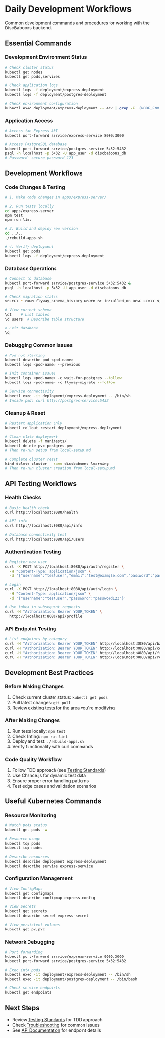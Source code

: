 # Daily Development Workflows

Common development commands and procedures for working with the DiscBaboons backend.

## Essential Commands

### Development Environment Status
```bash
# Check cluster status
kubectl get nodes
kubectl get pods,services

# Check application logs
kubectl logs -f deployment/express-deployment
kubectl logs -f deployment/postgres-deployment

# Check environment configuration
kubectl exec deployment/express-deployment -- env | grep -E '(NODE_ENV|LOG_LEVEL)'
```

### Application Access
```bash
# Access the Express API
kubectl port-forward service/express-service 8080:3000

# Access PostgreSQL database
kubectl port-forward service/postgres-service 5432:5432
psql -h localhost -p 5432 -U app_user -d discbaboons_db
# Password: secure_password_123
```

## Development Workflows

### Code Changes & Testing
```bash
# 1. Make code changes in apps/express-server/

# 2. Run tests locally
cd apps/express-server
npm test
npm run lint

# 3. Build and deploy new version
cd ../..
./rebuild-apps.sh

# 4. Verify deployment
kubectl get pods
kubectl logs -f deployment/express-deployment
```

### Database Operations
```bash
# Connect to database
kubectl port-forward service/postgres-service 5432:5432 &
psql -h localhost -p 5432 -U app_user -d discbaboons_db

# Check migration status
SELECT * FROM flyway_schema_history ORDER BY installed_on DESC LIMIT 5;

# View current schema
\dt    # List tables
\d users  # Describe table structure

# Exit database
\q
```

### Debugging Common Issues
```bash
# Pod not starting
kubectl describe pod <pod-name>
kubectl logs <pod-name> --previous

# Init container issues
kubectl logs <pod-name> -c wait-for-postgres --follow
kubectl logs <pod-name> -c flyway-migrate --follow

# Service connectivity
kubectl exec -it deployment/express-deployment -- /bin/sh
# Inside pod: curl http://postgres-service:5432
```

### Cleanup & Reset
```bash
# Restart application only
kubectl rollout restart deployment/express-deployment

# Clean slate deployment
kubectl delete -f manifests/
kubectl delete pvc postgres-pvc
# Then re-run setup from local-setup.md

# Complete cluster reset
kind delete cluster --name discbaboons-learning
# Then re-run cluster creation from local-setup.md
```

## API Testing Workflows

### Health Checks
```bash
# Basic health check
curl http://localhost:8080/health

# API info
curl http://localhost:8080/api/info

# Database connectivity test
curl http://localhost:8080/api/users
```

### Authentication Testing
```bash
# Register new user
curl -X POST http://localhost:8080/api/auth/register \
  -H "Content-Type: application/json" \
  -d '{"username":"testuser","email":"test@example.com","password":"password123"}'

# Login
curl -X POST http://localhost:8080/api/auth/login \
  -H "Content-Type: application/json" \
  -d '{"username":"testuser","password":"password123"}'

# Use token in subsequent requests
curl -H "Authorization: Bearer YOUR_TOKEN" \
  http://localhost:8080/api/profile
```

### API Endpoint Testing
```bash
# List endpoints by category
curl -H "Authorization: Bearer YOUR_TOKEN" http://localhost:8080/api/bags
curl -H "Authorization: Bearer YOUR_TOKEN" http://localhost:8080/api/courses
curl -H "Authorization: Bearer YOUR_TOKEN" http://localhost:8080/api/friends
curl -H "Authorization: Bearer YOUR_TOKEN" http://localhost:8080/api/rounds
```

## Development Best Practices

### Before Making Changes
1. Check current cluster status: `kubectl get pods`
2. Pull latest changes: `git pull`
3. Review existing tests for the area you're modifying

### After Making Changes
1. Run tests locally: `npm test`
2. Check linting: `npm run lint`
3. Deploy and test: `./rebuild-apps.sh`
4. Verify functionality with curl commands

### Code Quality Workflow
1. Follow TDD approach (see [Testing Standards](./testing-standards.md))
2. Use Chance.js for dynamic test data
3. Ensure proper error handling patterns
4. Test edge cases and validation scenarios

## Useful Kubernetes Commands

### Resource Monitoring
```bash
# Watch pods status
kubectl get pods -w

# Resource usage
kubectl top pods
kubectl top nodes

# Describe resources
kubectl describe deployment express-deployment
kubectl describe service express-service
```

### Configuration Management
```bash
# View ConfigMaps
kubectl get configmaps
kubectl describe configmap express-config

# View Secrets
kubectl get secrets
kubectl describe secret express-secret

# View persistent volumes
kubectl get pv,pvc
```

### Network Debugging
```bash
# Port forwarding
kubectl port-forward service/express-service 8080:3000
kubectl port-forward service/postgres-service 5432:5432

# Exec into pods
kubectl exec -it deployment/express-deployment -- /bin/sh
kubectl exec -it deployment/postgres-deployment -- /bin/bash

# Check service endpoints
kubectl get endpoints
```

## Next Steps

- Review [Testing Standards](./testing-standards.md) for TDD approach
- Check [Troubleshooting](./troubleshooting.md) for common issues
- See [API Documentation](../express-server/api/) for endpoint details